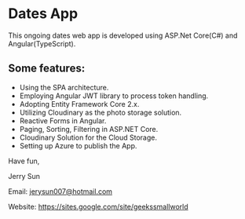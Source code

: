 # Dates App

This ongoing dates web app is developed using ASP.Net Core(C#) and Angular(TypeScript).

## Some features:
- Using the SPA architecture.
- Employing Angular JWT library to process token handling.
- Adopting Entity Framework Core 2.x.
- Utilizing Cloudinary as the photo storage solution.
- Reactive Forms in Angular.
- Paging, Sorting, Filtering in ASP.NET Core.
- Cloudinary Solution for the Cloud Storage.
- Setting up Azure to publish the App.

Have fun,

Jerry Sun

Email:    jerysun007@hotmail.com

Website:  https://sites.google.com/site/geekssmallworld